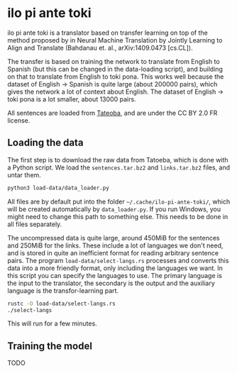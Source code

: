 # ilo pi ante toki

ilo pi ante toki is a translator based on transfer learning on top of the method proposed by in Neural Machine Translation by Jointly Learning to Align and Translate (Bahdanau et. al., arXiv:1409.0473 [cs.CL]).

The transfer is based on training the network to translate from English to Spanish (but this can be changed in the data-loading script), and building on that to translate from English to toki pona. This works well because the dataset of English -> Spanish is quite large (about 200000 pairs), which gives the network a lot of context about English. The dataset of English -> toki pona is a lot smaller, about 13000 pairs.

All sentences are loaded from [Tateoba](https://tatoeba.org), and are under the CC BY 2.0 FR license.

## Loading the data

The first step is to download the raw data from Tatoeba, which is done with a Python script. We load the `sentences.tar.bz2` and `links.tar.bz2` files, and untar them.

```sh
python3 load-data/data_loader.py
```

All files are by default put into the folder `~/.cache/ilo-pi-ante-toki/`, which will be created automatically by `data_loader.py`. If you run Windows, you might need to change this path to something else. This needs to be done in all files separately.

The uncompressed data is quite large, around 450MiB for the sentences and 250MiB for the links. These include a lot of languages we don't need, and is stored in quite an inefficient format for reading arbitrary sentence pairs. The program `load-data/select-langs.rs` processes and converts this data into a more friendly format, only including the languages we want. In this script you can specify the languages to use. The primary language is the input to the translator, the secondary is the output and the auxiliary language is the transfor-learning part.

```sh
rustc -O load-data/select-langs.rs
./select-langs
```

This will run for a few minutes.

## Training the model

TODO